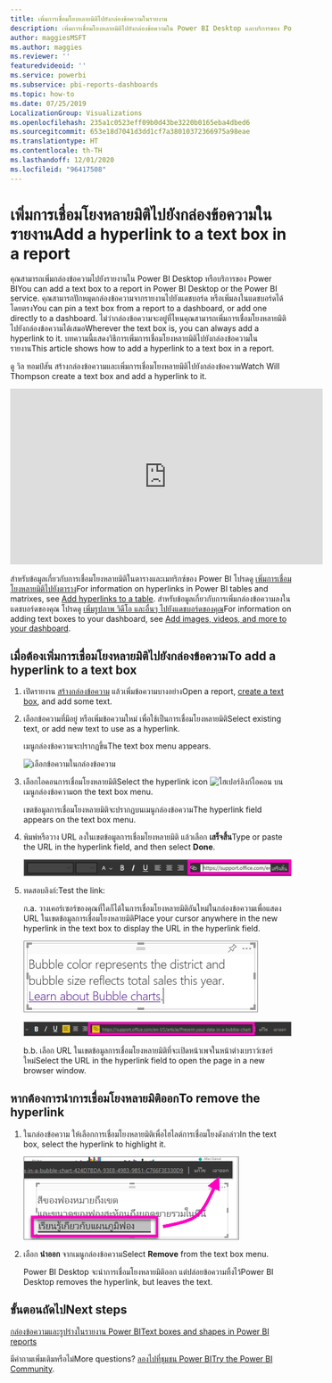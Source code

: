```yaml
---
title: เพิ่มการเชื่อมโยงหลายมิติไปยังกล่องข้อความในรายงาน
description: เพิ่มการเชื่อมโยงหลายมิติไปยังกล่องข้อความใน Power BI Desktop และบริการของ Power BI
author: maggiesMSFT
ms.author: maggies
ms.reviewer: ''
featuredvideoid: ''
ms.service: powerbi
ms.subservice: pbi-reports-dashboards
ms.topic: how-to
ms.date: 07/25/2019
LocalizationGroup: Visualizations
ms.openlocfilehash: 235a1c0523eff09b0d43be3220b0165eba4dbed6
ms.sourcegitcommit: 653e18d7041d3dd1cf7a38010372366975a98eae
ms.translationtype: HT
ms.contentlocale: th-TH
ms.lasthandoff: 12/01/2020
ms.locfileid: "96417508"
---
```

# <a name="add-a-hyperlink-to-a-text-box-in-a-report"></a><span data-ttu-id="bd608-103">เพิ่มการเชื่อมโยงหลายมิติไปยังกล่องข้อความในรายงาน</span><span class="sxs-lookup"><span data-stu-id="bd608-103">Add a hyperlink to a text box in a report</span></span>
<span data-ttu-id="bd608-104">คุณสามารถเพิ่มกล่องข้อความไปยังรายงานใน Power BI Desktop หรือบริการของ Power BI</span><span class="sxs-lookup"><span data-stu-id="bd608-104">You can add a text box to a report in Power BI Desktop or the Power BI service.</span></span> <span data-ttu-id="bd608-105">คุณสามารถปักหมุดกล่องข้อความจากรายงานไปยังแดชบอร์ด หรือเพิ่มลงในแดชบอร์ดได้โดยตรง</span><span class="sxs-lookup"><span data-stu-id="bd608-105">You can pin a text box from a report to a dashboard, or add one directly to a dashboard.</span></span> <span data-ttu-id="bd608-106">ไม่ว่ากล่องข้อความจะอยู่ที่ไหนคุณสามารถเพิ่มการเชื่อมโยงหลายมิติไปยังกล่องข้อความได้เสมอ</span><span class="sxs-lookup"><span data-stu-id="bd608-106">Wherever the text box is, you can always add a hyperlink to it.</span></span> <span data-ttu-id="bd608-107">บทความนี้แสดงวิธีการเพิ่มการเชื่อมโยงหลายมิติไปยังกล่องข้อความในรายงาน</span><span class="sxs-lookup"><span data-stu-id="bd608-107">This article shows how to add a hyperlink to a text box in a report.</span></span> 


<span data-ttu-id="bd608-108">ดู วิล ทอมป์สัน สร้างกล่องข้อความและเพิ่มการเชื่อมโยงหลายมิติไปยังกล่องข้อความ</span><span class="sxs-lookup"><span data-stu-id="bd608-108">Watch Will Thompson create a text box and add a hyperlink to it.</span></span> 

<iframe width="560" height="315" src="https://www.youtube.com/embed/_3q6VEBhGew#t=0m55s" frameborder="0" allowfullscreen></iframe>

<span data-ttu-id="bd608-109">สำหรับข้อมูลเกี่ยวกับการเชื่อมโยงหลายมิติในตารางและเมทริกซ์ของ Power BI โปรดดู [เพิ่มการเชื่อมโยงหลายมิติไปยังตาราง](power-bi-hyperlinks-in-tables.md)</span><span class="sxs-lookup"><span data-stu-id="bd608-109">For information on hyperlinks in Power BI tables and matrixes, see [Add hyperlinks to a table](power-bi-hyperlinks-in-tables.md).</span></span> <span data-ttu-id="bd608-110">สำหรับข้อมูลเกี่ยวกับการเพิ่มกล่องข้อความลงในแดชบอร์ดของคุณ โปรดดู [เพิ่มรูปภาพ วิดีโอ และอื่นๆ ไปยังแดชบอร์ดของคุณ](service-dashboard-add-widget.md)</span><span class="sxs-lookup"><span data-stu-id="bd608-110">For information on adding text boxes to your dashboard, see [Add images, videos, and more to your dashboard](service-dashboard-add-widget.md).</span></span> 

## <a name="to-add-a-hyperlink-to-a-text-box"></a><span data-ttu-id="bd608-111">เมื่อต้องเพิ่มการเชื่อมโยงหลายมิติไปยังกล่องข้อความ</span><span class="sxs-lookup"><span data-stu-id="bd608-111">To add a hyperlink to a text box</span></span>
1. <span data-ttu-id="bd608-112">เปิดรายงาน [สร้างกล่องข้อความ](power-bi-reports-add-text-and-shapes.md) แล้วเพิ่มข้อความบางอย่าง</span><span class="sxs-lookup"><span data-stu-id="bd608-112">Open a report, [create a text box](power-bi-reports-add-text-and-shapes.md), and add some text.</span></span> 
2. <span data-ttu-id="bd608-113">เลือกข้อความที่มีอยู่ หรือเพิ่มข้อความใหม่ เพื่อใช้เป็นการเชื่อมโยงหลายมิติ</span><span class="sxs-lookup"><span data-stu-id="bd608-113">Select existing text, or add new text to use as a hyperlink.</span></span> 

   <span data-ttu-id="bd608-114">เมนูกล่องข้อความจะปรากฏขึ้น</span><span class="sxs-lookup"><span data-stu-id="bd608-114">The text box menu appears.</span></span>
   
   ![เลือกข้อความในกล่องข้อความ](media/service-add-hyperlink-to-text-box/power-bi-hyperlink-new.png)
3. <span data-ttu-id="bd608-116">เลือกไอคอนการเชื่อมโยงหลายมิติ</span><span class="sxs-lookup"><span data-stu-id="bd608-116">Select the hyperlink icon</span></span> ![ไฮเปอร์ลิงก์ไอคอน](media/service-add-hyperlink-to-text-box/power-bi-hyperlink-icon.png) <span data-ttu-id="bd608-118">บนเมนูกล่องข้อความ</span><span class="sxs-lookup"><span data-stu-id="bd608-118">on the text box menu.</span></span>

   <span data-ttu-id="bd608-119">เขตข้อมูลการเชื่อมโยงหลายมิติจะปรากฏบนเมนูกล่องข้อความ</span><span class="sxs-lookup"><span data-stu-id="bd608-119">The hyperlink field appears on the text box menu.</span></span>

4. <span data-ttu-id="bd608-120">พิมพ์หรือวาง URL ลงในเขตข้อมูลการเชื่อมโยงหลายมิติ แล้วเลือก **เสร็จสิ้น**</span><span class="sxs-lookup"><span data-stu-id="bd608-120">Type or paste the URL in the hyperlink field, and then select **Done**.</span></span>
   
   ![พิมพ์ หรือวาง URL ลงในเขตข้อมูลการเชื่อมโยงหลายมิติ](media/service-add-hyperlink-to-text-box/power-bi-add-link.png)
5. <span data-ttu-id="bd608-122">ทดสอบลิงก์:</span><span class="sxs-lookup"><span data-stu-id="bd608-122">Test the link:</span></span>  

   <span data-ttu-id="bd608-123">ก.</span><span class="sxs-lookup"><span data-stu-id="bd608-123">a.</span></span> <span data-ttu-id="bd608-124">วางเคอร์เซอร์ของคุณที่ใดก็ได้ในการเชื่อมโยงหลายมิติอันใหม่ในกล่องข้อความเพื่อแสดง URL ในเขตข้อมูลการเชื่อมโยงหลายมิติ</span><span class="sxs-lookup"><span data-stu-id="bd608-124">Place your cursor anywhere in the new hyperlink in the text box to display the URL in the hyperlink field.</span></span>  
     
      ![การเชื่อมโยงหลายมิติในกล่องข้อความ](media/service-add-hyperlink-to-text-box/power-bi-test-link.png)
   
      ![URL ในเขตข้อมูลการเชื่อมโยงหลายมิติ](media/service-add-hyperlink-to-text-box/power-bi-hyperlink-edit.png)

   <span data-ttu-id="bd608-127">b.</span><span class="sxs-lookup"><span data-stu-id="bd608-127">b.</span></span> <span data-ttu-id="bd608-128">เลือก URL ในเขตข้อมูลการเชื่อมโยงหลายมิติที่จะเปิดหน้าเพจในหน้าต่างเบราว์เซอร์ใหม่</span><span class="sxs-lookup"><span data-stu-id="bd608-128">Select the URL in the hyperlink field to open the page in a new browser window.</span></span>

## <a name="to-remove-the-hyperlink"></a><span data-ttu-id="bd608-129">หากต้องการนำการเชื่อมโยงหลายมิติออก</span><span class="sxs-lookup"><span data-stu-id="bd608-129">To remove the hyperlink</span></span>
1. <span data-ttu-id="bd608-130">ในกล่องข้อความ ให้เลือกการเชื่อมโยงหลายมิติเพื่อไฮไลต์การเชื่อมโยงดังกล่าว</span><span class="sxs-lookup"><span data-stu-id="bd608-130">In the text box, select the hyperlink to highlight it.</span></span>
   
     ![นำการเชื่อมโยงหลายมิติออก](media/service-add-hyperlink-to-text-box/power-bi-hyperlink-remove.png)
2. <span data-ttu-id="bd608-132">เลือก **นำออก** จากเมนูกล่องข้อความ</span><span class="sxs-lookup"><span data-stu-id="bd608-132">Select **Remove** from the text box menu.</span></span> 

   <span data-ttu-id="bd608-133">Power BI Desktop จะนำการเชื่อมโยงหลายมิติออก แต่ปล่อยข้อความทิ้งไว้</span><span class="sxs-lookup"><span data-stu-id="bd608-133">Power BI Desktop removes the hyperlink, but leaves the text.</span></span>

## <a name="next-steps"></a><span data-ttu-id="bd608-134">ขั้นตอนถัดไป</span><span class="sxs-lookup"><span data-stu-id="bd608-134">Next steps</span></span>
[<span data-ttu-id="bd608-135">กล่องข้อความและรูปร่างในรายงาน Power BI</span><span class="sxs-lookup"><span data-stu-id="bd608-135">Text boxes and shapes in Power BI reports</span></span>](power-bi-reports-add-text-and-shapes.md)

<span data-ttu-id="bd608-136">มีคำถามเพิ่มเติมหรือไม่</span><span class="sxs-lookup"><span data-stu-id="bd608-136">More questions?</span></span> <span data-ttu-id="bd608-137">[ลองไปที่ชุมชน Power BI](https://community.powerbi.com/)</span><span class="sxs-lookup"><span data-stu-id="bd608-137">[Try the Power BI Community](https://community.powerbi.com/).</span></span>

